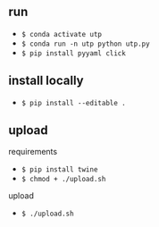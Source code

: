 ## run

- `$ conda activate utp `
- `$ conda run -n utp python utp.py`
- `$ pip install pyyaml click`

## install locally

- `$ pip install --editable .`

## upload

requirements

- `$ pip install twine`
- `$ chmod + ./upload.sh`

upload

- `$ ./upload.sh`
